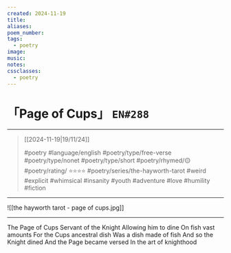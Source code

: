 ```yaml
---
created: 2024-11-19
title:
aliases:
poem_number:
tags:
  - poetry
image:
music:
notes:
cssclasses:
  - poetry
---
```

# 「Page of Cups」 `EN#288`

---

> [[2024-11-19|19/11/24]]
> 
> #poetry 
> #language/english 
> #poetry/type/free-verse #poetry/type/nonet #poetry/type/short 
> #poetry/rhymed/🟡 
> #poetry/rating/ ⭐⭐⭐⭐ 
> #poetry/series/the-hayworth-tarot
>  #weird #explicit #whimsical #insanity #youth #adventure #love #humility #fiction 

---

![[the hayworth tarot - page of cups.jpg]]

---

The Page of Cups
Servant of the Knight
Allowing him to dine
On fish vast amounts
For the Cups ancestral dish
Was a dish made of fish
And so the Knight dined
And the Page became versed
In the art of knighthood